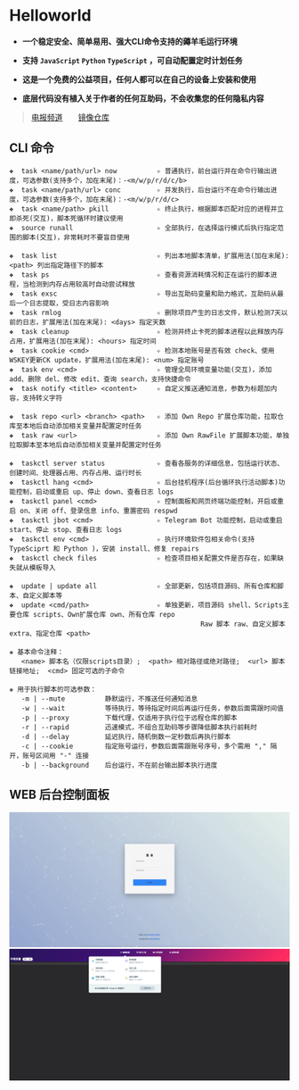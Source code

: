 # Helloworld

- **一个稳定安全、简单易用、强大CLI命令支持的薅羊毛运行环境** <!-- {docsify-ignore} -->

- **支持 `JavaScript` `Python` `TypeScript` ，可自动配置定时计划任务** <!-- {docsify-ignore} -->

- **这是一个免费的公益项目，任何人都可以在自己的设备上安装和使用** <!-- {docsify-ignore} -->

- **底层代码没有植入关于作者的任何互助码，不会收集您的任何隐私内容** <!-- {docsify-ignore} -->

> [电报频道](https://t.me/jdhelloworld)&emsp;&emsp;[镜像仓库](https://hub.docker.com/r/supermanito/helloworld)

## CLI 命令 <!-- {docsify-ignore} -->

```
❖  task <name/path/url> now          ✧ 普通执行，前台运行并在命令行输出进度，可选参数(支持多个，加在末尾)：-<m/w/p/r/d/c/b>
❖  task <name/path/url> conc         ✧ 并发执行，后台运行不在命令行输出进度，可选参数(支持多个，加在末尾)：-<m/w/p/r/d/c>
❖  task <name/path> pkill            ✧ 终止执行，根据脚本匹配对应的进程并立即杀死(交互)，脚本死循环时建议使用
❖  source runall                     ✧ 全部执行，在选择运行模式后执行指定范围的脚本(交互)，非常耗时不要盲目使用

❖  task list                         ✧ 列出本地脚本清单，扩展用法(加在末尾): <path> 列出指定路径下的脚本
❖  task ps                           ✧ 查看资源消耗情况和正在运行的脚本进程，当检测到内存占用较高时自动尝试释放
❖  task exsc                         ✧ 导出互助码变量和助力格式，互助码从最后一个日志提取，受日志内容影响
❖  task rmlog                        ✧ 删除项目产生的日志文件，默认检测7天以前的日志，扩展用法(加在末尾): <days> 指定天数
❖  task cleanup                      ✧ 检测并终止卡死的脚本进程以此释放内存占用，扩展用法(加在末尾): <hours> 指定时间
❖  task cookie <cmd>                 ✧ 检测本地账号是否有效 check、使用WSKEY更新CK update，扩展用法(加在末尾): <num> 指定账号
❖  task env <cmd>                    ✧ 管理全局环境变量功能(交互)，添加 add、删除 del、修改 edit、查询 search，支持快捷命令
❖  task notify <title> <content>     ✧ 自定义推送通知消息，参数为标题加内容，支持转义字符

❖  task repo <url> <branch> <path>   ✧ 添加 Own Repo 扩展仓库功能，拉取仓库至本地后自动添加相关变量并配置定时任务
❖  task raw <url>                    ✧ 添加 Own RawFile 扩展脚本功能，单独拉取脚本至本地后自动添加相关变量并配置定时任务

❖  taskctl server status             ✧ 查看各服务的详细信息，包括运行状态、创建时间、处理器占用、内存占用、运行时长
❖  taskctl hang <cmd>                ✧ 后台挂机程序(后台循环执行活动脚本)功能控制，启动或重启 up、停止 down、查看日志 logs
❖  taskctl panel <cmd>               ✧ 控制面板和网页终端功能控制，开启或重启 on、关闭 off、登录信息 info、重置密码 respwd
❖  taskctl jbot <cmd>                ✧ Telegram Bot 功能控制，启动或重启 start、停止 stop、查看日志 logs
❖  taskctl env <cmd>                 ✧ 执行环境软件包相关命令(支持 TypeSciprt 和 Python )，安装 install、修复 repairs
❖  taskctl check files               ✧ 检查项目相关配置文件是否存在，如果缺失就从模板导入

❖  update | update all               ✧ 全部更新，包括项目源码、所有仓库和脚本、自定义脚本等
❖  update <cmd/path>                 ✧ 单独更新，项目源码 shell、Scripts主要仓库 scripts、Own扩展仓库 own、所有仓库 repo
                                                Raw 脚本 raw、自定义脚本 extra、指定仓库 <path>

❋ 基本命令注释：
   <name> 脚本名（仅限scripts目录）;  <path> 相对路径或绝对路径;  <url> 脚本链接地址;  <cmd> 固定可选的子命令

❋ 用于执行脚本的可选参数： 
   -m | --mute          静默运行，不推送任何通知消息
   -w | --wait          等待执行，等待指定时间后再运行任务，参数后面需跟时间值
   -p | --proxy         下载代理，仅适用于执行位于远程仓库的脚本
   -r | --rapid         迅速模式，不组合互助码等步骤降低脚本执行前耗时
   -d | --delay         延迟执行，随机倒数一定秒数后再执行脚本
   -c | --cookie        指定账号运行，参数后面需跟账号序号，多个需用 "," 隔开，账号区间用 "-" 连接
   -b | --background    后台运行，不在前台输出脚本执行进度
```

## WEB 后台控制面板 <!-- {docsify-ignore} -->

![登录页](./img/panel/1.png ':size=950x450')
![内容页](./img/panel/2.png ':size=950x450')
